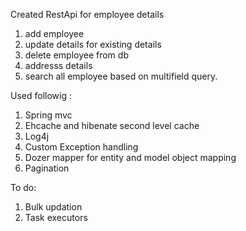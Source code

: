 Created RestApi for employee details
  1. add employee 
  2. update details for existing details
  3. delete employee from db
  4. addresss details 
  5. search all employee based on multifield query.

Used followig :
  1. Spring mvc
  2. Ehcache and hibenate second level cache
  3. Log4j
  4. Custom Exception handling
  5. Dozer mapper for entity and model object mapping
  6. Pagination
  
To do:
  1. Bulk updation
  2. Task executors
  

